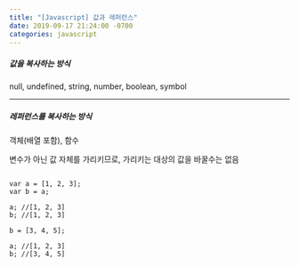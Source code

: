 ```yaml
---
title: "[Javascript] 값과 레퍼런스"
date: 2019-09-17 21:24:00 -0700
categories: javascript
---
```


##### 값을 복사하는 방식

null, undefined, string, number, boolean, symbol

 
* * *
 

##### 레퍼런스를 복사하는 방식

객체(배열 포함), 함수

변수가 아닌 값 자체를 가리키므로, 가리키는 대상의 값을 바꿀수는 없음

<pre><code>
var a = [1, 2, 3];
var b = a;

a; //[1, 2, 3]
b; //[1, 2, 3]

b = [3, 4, 5];

a; //[1, 2, 3]
b; //[3, 4, 5]
</code></pre>
